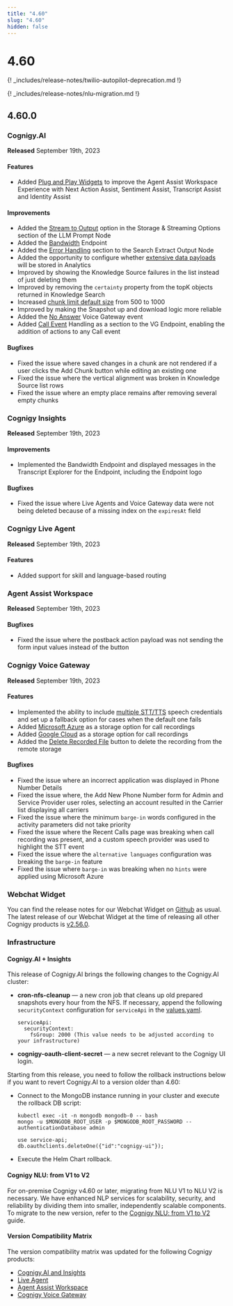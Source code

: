 ```yaml
---
title: "4.60"
slug: "4.60"
hidden: false
---
```


# 4.60

{! _includes/release-notes/twilio-autopilot-deprecation.md !}

{! _includes/release-notes/nlu-migration.md !}

## 4.60.0

### Cognigy.AI

**Released** September 19th, 2023

#### Features

- Added [Plug and Play Widgets](../agent-assist/plug-and-play-widgets.md) to improve the Agent Assist Workspace Experience with Next Action Assist, Sentiment Assist, Transcript Assist and Identity Assist

#### Improvements

- Added the [Stream to Output](../ai/flow-nodes/other-nodes/llm-prompt.md#storage--streaming-options) option in the Storage & Streaming Options section of the LLM Prompt Node
- Added the [Bandwidth](../ai/endpoints/bandwidth.md) Endpoint
- Added the [Error Handling](../ai/flow-nodes/other-nodes/search-extract-output.md#error-handling) section to the Search Extract Output Node
- Added the opportunity to configure whether [extensive data payloads](../ai/endpoints/data-protection-and-analytics.md#store-extensive-data-payloads-in-analytics) will be stored in Analytics
- Improved by showing the Knowledge Source failures in the list instead of just deleting them
- Improved by removing the `certainty` property from the topK objects returned in Knowledge Search
- Increased [chunk limit default size](../ai/knowledge-ai/overview.md#limitations) from 500 to 1000
- Improved by making the Snapshot up and download logic more reliable
- Added the [No Answer](../voicegateway/references/events/NO_ANSWER.md) Voice Gateway event
- Added [Call Event](../ai/endpoints/cognigy-vg.md#call-events) Handling as a section to the VG Endpoint, enabling the addition of actions to any Call event

#### Bugfixes

- Fixed the issue where saved changes in a chunk are not rendered if a user clicks the Add Chunk button while editing an existing one
- Fixed the issue where the vertical alignment was broken in Knowledge Source list rows
- Fixed the issue where an empty place remains after removing several empty chunks

### Cognigy Insights

**Released** September 19th, 2023

#### Improvements

- Implemented the Bandwidth Endpoint and displayed messages in the Transcript Explorer for the Endpoint, including the Endpoint logo

#### Bugfixes

- Fixed the issue where Live Agents and Voice Gateway data were not being deleted because of a missing index on the `expiresAt` field

### Cognigy Live Agent

**Released** September 19th, 2023

#### Features

- Added support for skill and language-based routing

### Agent Assist Workspace

**Released** September 19th, 2023

#### Bugfixes

- Fixed the issue where the postback action payload was not sending the form input values instead of the button

### Cognigy Voice Gateway

**Released** September 19th, 2023

#### Features

- Implemented the ability to include [multiple STT/TTS](../voicegateway/webapp/applications.md#add-additional-tts-and-stt-vendor) speech credentials and set up a fallback option for cases when the default one fails
- Added [Microsoft Azure](../voicegateway/webapp/accounts.md##call-recording-configuration) as a storage option for call recordings
- Added [Google Cloud](../voicegateway/webapp/accounts.md#call-recording-configuration) as a storage option for call recordings
- Added the [Delete Recorded File](../voicegateway/webapp/recent-calls.md#call-recordings) button to delete the recording from the remote storage

#### Bugfixes

- Fixed the issue where an incorrect application was displayed in Phone Number Details
- Fixed the issue where, the Add New Phone Number form for Admin and Service Provider user roles, selecting an account resulted in the Carrier list displaying all carriers
- Fixed the issue where the minimum `barge-in` words configured in the activity parameters did not take priority
- Fixed the issue where the Recent Calls page was breaking when call recording was present, and a custom speech provider was used to highlight the STT event
- Fixed the issue where the `alternative languages` configuration was breaking the `barge-in` feature
- Fixed the issue where `barge-in` was breaking when no `hints` were applied using Microsoft Azure

### Webchat Widget

You can find the release notes for our Webchat Widget on [Github](https://github.com/Cognigy/WebchatWidget/releases) as usual. The latest release of our Webchat Widget at the time of releasing all other Cognigy products is [v2.56.0](https://github.com/Cognigy/WebchatWidget/releases/tag/v2.56.0).

### Infrastructure

#### Cognigy.AI + Insights

This release of Cognigy.AI brings the following changes to the Cognigy.AI cluster:

- **cron-nfs-cleanup** — a new cron job that cleans up old prepared snapshots every hour from the NFS.
  If necessary, append the following `securityContext` configuration for `serviceApi` in the [values.yaml](https://github.com/Cognigy/cognigy-ai-helm-chart#configuration).

    ```
    serviceApi:
      securityContext:
        fsGroup: 2000 (This value needs to be adjusted according to your infrastructure)
    ```

- **cognigy-oauth-client-secret** — a new secret relevant to the Cognigy UI login.

Starting from this release, you need to follow the rollback instructions below if you want to revert Cognigy.AI to a version older than 4.60:

- Connect to the MongoDB instance running in your cluster and execute the rollback DB script:

    ```
    kubectl exec -it -n mongodb mongodb-0 -- bash
    mongo -u $MONGODB_ROOT_USER -p $MONGODB_ROOT_PASSWORD --authenticationDatabase admin
    
    use service-api;
    db.oauthclients.deleteOne({"id":"cognigy-ui"}); 
    ```

- Execute the Helm Chart rollback.

#### Cognigy NLU: from V1 to V2

For on-premise Cognigy v4.60 or later, migrating from NLU V1 to NLU V2 is necessary. We have enhanced NLP services for scalability, security, and reliability by dividing them into smaller, independently scalable components. To migrate to the new version, refer to the [Cognigy NLU: from V1 to V2](../ai/installation/migration/from-nlu-v1-to-v2-migration.md) guide.

#### Version Compatibility Matrix

The version compatibility matrix was updated for the following Cognigy products:

- [Cognigy.AI and Insights](../ai/installation/version-compatibility-matrix.md)
- [Live Agent](../live-agent/installation/deployment/version-compatibility-matrix.md)
- [Agent Assist Workspace](../agent-assist/installation/version-compatibility-matrix.md)
- [Cognigy Voice Gateway](../voicegateway/installation/version-compatibility-matrix.md)